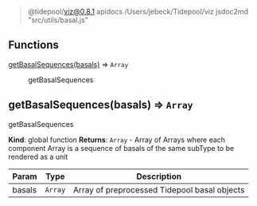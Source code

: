 
> @tidepool/viz@0.8.1 apidocs /Users/jebeck/Tidepool/viz
> jsdoc2md "src/utils/basal.js"

## Functions

<dl>
<dt><a href="#getBasalSequences">getBasalSequences(basals)</a> ⇒ <code>Array</code></dt>
<dd><p>getBasalSequences</p>
</dd>
</dl>

<a name="getBasalSequences"></a>

## getBasalSequences(basals) ⇒ <code>Array</code>
getBasalSequences

**Kind**: global function
**Returns**: <code>Array</code> - Array of Arrays where each component Array is a sequence of basals
                of the same subType to be rendered as a unit

| Param | Type | Description |
| --- | --- | --- |
| basals | <code>Array</code> | Array of preprocessed Tidepool basal objects |
